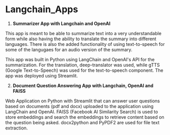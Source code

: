 # Langchain_Apps
1. **Summarizer App with Langchain and OpenAI**

This app is meant to be able to summarize text into a very understandable form while also having the ability to translate the summary into different languages.
There is also the added functionality of using text-to-speech for some of the langugaes for an audio version of the summary.

This app was built in Python using LangChain and OpenAI's API for the summarization. For the translation, deep-translator was used, while gTTS (Google Text-to-Speech) was used for the text-to-speech component.
The app was deployed using Streamlit.



2. **Document Question Answering App with Langchain, OpenAI and FAISS**

Web Application on Python with Streamlit that can answer user questions based on documents (pdf and docx) uploaded to the application using LangChain and OpenAI. FAISS (Facebook AI Similarity Search) is used to store embeddings and search the embeddings to retrieve content based on the question being asked. docx2python and PyPDF2 are used for file text extraction.
